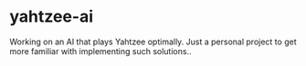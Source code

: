 # yahtzee-ai
Working on an AI that plays Yahtzee optimally. Just a personal project to get more familiar with implementing such solutions..

